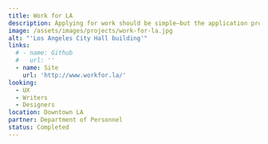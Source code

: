 ```yaml
---
title: Work for LA
description: Applying for work should be simple—but the application process for the City of LA is confusing and cumbersome. We’re going to make it easier to find the job of your dreams.
image: /assets/images/projects/work-for-la.jpg
alt: "'Los Angeles City Hall building'"
links: 
  # - name: Github
  #   url: ''
  - name: Site
    url: 'http://www.workfor.la/'
looking: 
  - UX 
  - Writers 
  - Designers
location: Downtown LA
partner: Department of Personnel
status: Completed
---
```

